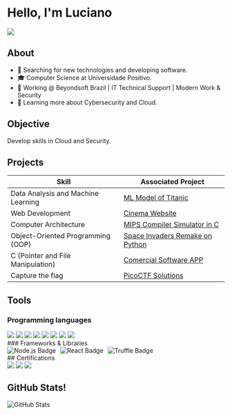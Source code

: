 # Hello, I'm Luciano
<a href="https://www.linkedin.com/in/luciano-otto/"><img src="https://img.shields.io/badge/-LinkedIn-0072b1?&style=for-the-badge&logo=linkedin&logoColor=white" /></a>

## About

- 🤔 Searching for new technologies and developing software.
- 🎓 Computer Science at Universidade Positivo.
- 💼 Working @ Beyondsoft Brazil | IT Technical Support | Modern Work & Security
- 🌱 Learning more about Cybersecurity and Cloud.

## Objective

Develop skills in Cloud and Security.

## Projects

| Skill                                         | Associated Project         |
|-----------------------------------------------|----------------------------|
| Data Analysis and Machine Learning            | <a href="https://github.com/Lucianoottor/Titanic_ML_Model">ML Model of Titanic</a>|
| Web Development                               | <a href="https://github.com/Lucianoottor/trabalho_desenvolvimento_web">Cinema Website</a>|
| Computer Architecture                         | <a href="https://github.com/Lucianoottor/Simulador-Processador-Mips">MIPS Compiler Simulator in C</a>|
| Object-Oriented Programming (OOP)             | <a href="https://github.com/Lucianoottor/space_invaders">Space Invaders Remake on Python</a>|
| C (Pointer and File Manipulation)             | <a href="https://github.com/Lucianoottor/APP-Software-Comercial">Comercial Software APP</a>|
| Capture the flag                              | <a href="https://github.com/Lucianoottor/picoCTF_Solutions">PicoCTF Solutions</a>|

## Tools

### Programming languages
<div>
    <img src = "https://img.shields.io/badge/Python-3776AB?style=for-the-badge&logo=python&logoColor=white" />
    <img src="https://img.shields.io/badge/JavaScript-F7DF1E?style=for-the-badge&logo=javascript&logoColor=black" />
    <img src="https://img.shields.io/badge/C-00599C?style=for-the-badge&logo=c&logoColor=white" />
    <img src="https://img.shields.io/badge/Java-ED8B00?style=for-the-badge&logo=java&logoColor=white" />
    <img src="https://img.shields.io/badge/Flutter-02569B?style=for-the-badge&logo=flutter&logoColor=white" />
    <img src="https://img.shields.io/badge/MySQL-00000F?style=for-the-badge&logo=mysql&logoColor=white" />
    <img src="https://img.shields.io/badge/HTML5-E34F26?style=for-the-badge&logo=html5&logoColor=white" />
    <img src="https://img.shields.io/badge/CSS3-1572B6?style=for-the-badge&logo=css3&logoColor=white" />
</div>
### Frameworks & Libraries
<div style="display: flex; flex-direction: row; gap: 10px; align-items: center; flex-wrap: wrap;"> <img src="https://img.shields.io/badge/Node.js-339933?style=for-the-badge&logo=nodedotjs&logoColor=white" alt="Node.js Badge" /> <img src="https://img.shields.io/badge/React-20232A?style=for-the-badge&logo=react&logoColor=61DAFB" alt="React Badge" /> <img src="https://img.shields.io/badge/Truffle-5E3C60?style=for-the-badge&logo=truffle&logoColor=white" alt="Truffle Badge" /> </div>
## Certifications
<div>
<img src="https://img.shields.io/badge/Microsoft-AZ--900-blue?style=for-the-badge&logo=microsoft&logoColor=white" />
<img src="https://img.shields.io/badge/Microsoft-SC--900-blue?style=for-the-badge&logo=microsoft&logoColor=white" />
<img src="https://img.shields.io/badge/Cisco-Ethical%20Hacker-3B444B?style=for-the-badge&logo=cisco&logoColor=white" />

</div>

## GitHub Stats!
![GitHub Stats](https://github-readme-stats.vercel.app/api?username=Lucianoottor&show_icons=true&theme=radical)

